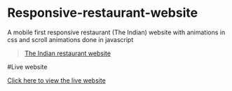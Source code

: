 # Responsive-restaurant-website

A mobile first responsive restaurant (The Indian) website with animations in css and scroll animations done in javascript

<blockquote class="imgur-embed-pub" lang="en" data-id="a/jJ6ZsNn" data-context="false" ><a href="//imgur.com/a/jJ6ZsNn">The Indian restaurant website</a></blockquote><script async src="//s.imgur.com/min/embed.js" charset="utf-8"></script>

#Live website

[Click here to view the live website](https://advith98.github.io/Responsive-restaurant-website/.)
